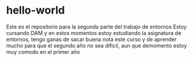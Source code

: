 # hello-world
Este es el repositorio para la segunda parte del trabajo de entornos
Estoy cursando DAM y en estos momentos estoy estudiando la asignatura de entornos, tengo ganas de sacar buena nota este curso y de aprender mucho para que el segundo año no sea dificil, aun que demomento estoy muy comodo en el primer año
